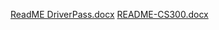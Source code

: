 [ReadME DriverPass.docx](https://github.com/user-attachments/files/23011569/ReadME.DriverPass.docx)
[README-CS300.docx](https://github.com/user-attachments/files/23011692/README-CS300.docx)
